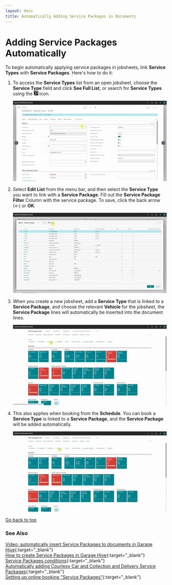 ```yaml
---
layout: docs
title: Automatically Adding Service Packages in Documents
---
```


<a name="top"></a>

# Adding Service Packages Automatically 

To begin automatically applying service packages in jobsheets, link **Service Types** with **Service Packages**. Here's how to do it:
1. To access the **Service Types** list from an open jobsheet, choose the **Service Type** field and click **See Full List**, or search for **Service Types** using the ![](media/search_icon.png) icon.

   ![](media/garagehive-automatically-adding-service-packages1.gif)

2. Select **Edit List** from the menu bar, and then select the **Service Type** you want to link with a **Service Package**. Fill out the **Service Package Filter** Column with the service package. To save, click the back arrow (&#8592;) or **OK**.

   ![](media/garagehive-automatically-adding-service-packages2.gif)

3. When you create a new jobsheet, add a **Service Type** that is linked to a **Service Package**, and choose the relevant **Vehicle** for the jobsheet, the **Service Package** lines will automatically be inserted into the document lines.

   ![](media/garagehive-automatically-adding-service-packages3.gif)

4. This also applies when booking from the **Schedule**. You can book a **Service Type** is linked to a **Service Package**, and the **Service Package** will be added automatically.

   ![](media/garagehive-automatically-adding-service-packages4.gif)


[Go back to top](#top)

### **See Also**

[Video: automatically insert Service Packages to documents in Garage Hive](https://youtu.be/6y-c47xIYfE){:target="_blank"} \
[How to create Service Packages in Garage Hive](garagehive-service-packages.html){:target="_blank"} \
[Service Packages conditions](service-package-conditions.html){:target="_blank"} \
[Automatically adding Courtesy Car and Collection and Delivery Service Packages](garagehive-service-package-automatically-adding-courtesy-car-and-collection-and-delivery-service-packages.html){:target="_blank"} \
[Setting up online booking "Service Packages"](garagehive-onlinebooking-service-packages.html){:target="_blank"}
